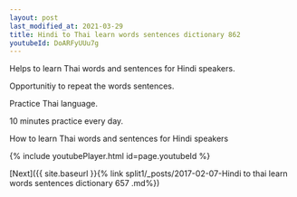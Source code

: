 ```yaml
---
layout: post
last_modified_at: 2021-03-29
title: Hindi to Thai learn words sentences dictionary 862 
youtubeId: DoARFyUUu7g
---
```

 
 
Helps to learn Thai words and sentences for Hindi speakers.

Opportunitiy to repeat the words sentences. 

Practice Thai language. 
 
10 minutes practice every day. 
 
How to learn Thai words and sentences for Hindi speakers 
 
{% include youtubePlayer.html id=page.youtubeId %}
 
 
[Next]({{ site.baseurl }}{% link  split1/_posts/2017-02-07-Hindi to thai learn words sentences dictionary 657 .md%})
 
